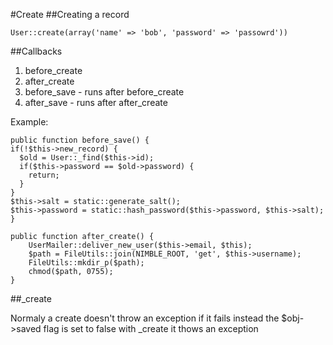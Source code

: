 #Create
##Creating a record

	User::create(array('name' => 'bob', 'password' => 'passowrd'))
	
##Callbacks

1. before_create
2. after_create
3. before_save - runs after before_create
4. after_save - runs after after_create

Example:

	public function before_save() {
    if(!$this->new_record) {
      $old = User::_find($this->id);
      if($this->password == $old->password) {
        return;
      }
    }
    $this->salt = static::generate_salt();
    $this->password = static::hash_password($this->password, $this->salt);
	}

	public function after_create() {
		UserMailer::deliver_new_user($this->email, $this);
		$path = FileUtils::join(NIMBLE_ROOT, 'get', $this->username);
		FileUtils::mkdir_p($path);
		chmod($path, 0755);
	}

##_create

Normaly a create doesn't throw an exception if it fails instead the $obj->saved flag is set to false
with _create it thows an exception
